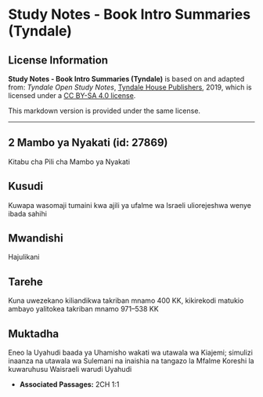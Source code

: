 # Study Notes - Book Intro Summaries (Tyndale)

## License Information

**Study Notes - Book Intro Summaries (Tyndale)** is based on and adapted from: _Tyndale Open Study Notes_, [Tyndale House Publishers](https://tyndaleopenresources.com/), 2019, which is licensed under a [CC BY-SA 4.0 license](https://creativecommons.org/licenses/by-sa/4.0/legalcode.en).

This markdown version is provided under the same license.



--------------------------------

## 2 Mambo ya Nyakati (id: 27869)

Kitabu cha Pili cha Mambo ya Nyakati

Kusudi
------

Kuwapa wasomaji tumaini kwa ajili ya ufalme wa Israeli uliorejeshwa wenye ibada sahihi

Mwandishi
---------

Hajulikani

Tarehe
------

Kuna uwezekano kiliandikwa takriban mnamo 400 KK, kikirekodi matukio ambayo yalitokea takriban mnamo 971–538 KK

Muktadha
--------

Eneo la Uyahudi baada ya Uhamisho wakati wa utawala wa Kiajemi; simulizi inaanza na utawala wa Sulemani na inaishia na tangazo la Mfalme Koreshi la kuwaruhusu Waisraeli warudi Uyahudi

* **Associated Passages:** 2CH 1:1

